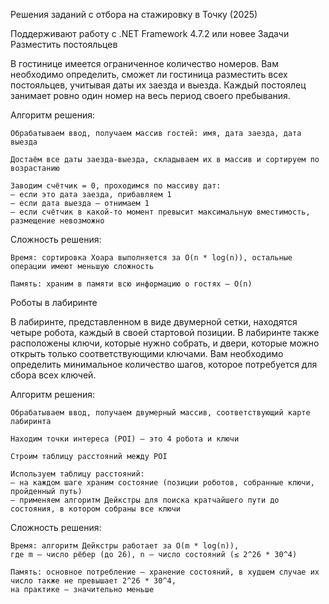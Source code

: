 Решения заданий с отбора на стажировку в Точку (2025)

Поддерживают работу с .NET Framework 4.7.2 или новее
Задачи
Разместить постояльцев

В гостинице имеется ограниченное количество номеров.
Вам необходимо определить, сможет ли гостиница разместить всех постояльцев, учитывая даты их заезда и выезда.
Каждый постоялец занимает ровно один номер на весь период своего пребывания.

Алгоритм решения:

    Обрабатываем ввод, получаем массив гостей: имя, дата заезда, дата выезда

    Достаём все даты заезда-выезда, складываем их в массив и сортируем по возрастанию

    Заводим счётчик = 0, проходимся по массиву дат:
    — если это дата заезда, прибавляем 1
    — если дата выезда — отнимаем 1
    — если счётчик в какой-то момент превысит максимальную вместимость, размещение невозможно

Сложность решения:

    Время: сортировка Хоара выполняется за O(n * log(n)), остальные операции имеют меньшую сложность

    Память: храним в памяти всю информацию о гостях — O(n)

Роботы в лабиринте

В лабиринте, представленном в виде двумерной сетки, находятся четыре робота, каждый в своей стартовой позиции.
В лабиринте также расположены ключи, которые нужно собрать, и двери, которые можно открыть только соответствующими ключами.
Вам необходимо определить минимальное количество шагов, которое потребуется для сбора всех ключей.

Алгоритм решения:

    Обрабатываем ввод, получаем двумерный массив, соответствующий карте лабиринта

    Находим точки интереса (POI) — это 4 робота и ключи

    Строим таблицу расстояний между POI

    Используем таблицу расстояний:
    — на каждом шаге храним состояние (позиции роботов, собранные ключи, пройденный путь)
    — применяем алгоритм Дейкстры для поиска кратчайшего пути до состояния, в котором собраны все ключи

Сложность решения:

    Время: алгоритм Дейкстры работает за O(m * log(n)),
    где m — число рёбер (до 26), n — число состояний (≤ 2^26 * 30^4)

    Память: основное потребление — хранение состояний, в худшем случае их число также не превышает 2^26 * 30^4,
    на практике — значительно меньше
